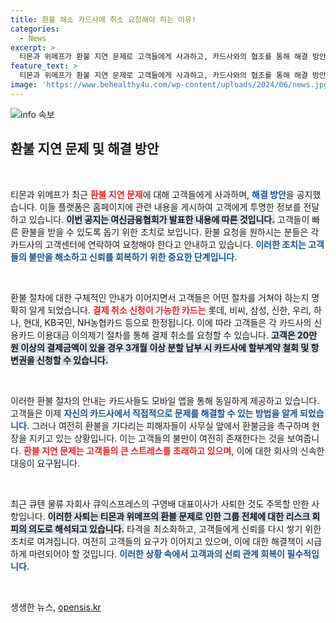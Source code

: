 ```yaml
---
title: 환불 해소 카드사에 취소 요청해야 하는 이유!
categories:
  - News
excerpt: >
  티몬과 위메프가 환불 지연 문제로 고객들에게 사과하고, 카드사와의 협조를 통해 해결 방안을 제시했습니다. 환불을 원하는 고객들은 신용카드사에 직접 연락해야 하며, 더 많은 피해자가 조속한 환급을 촉구하고 있는 가운데, 모회사 대표의 사퇴 소식이 전해져 이목이 집중되고 있습니다.
feature_text: >
  티몬과 위메프가 환불 지연 문제로 고객들에게 사과하고, 카드사와의 협조를 통해 해결 방안을 제시했습니다. 환불을 원하는 고객들은 신용카드사에 직접 연락해야 하며, 더 많은 피해자가 조속한 환급을 촉구하고 있는 가운데, 모회사 대표의 사퇴 소식이 전해져 이목이 집중되고 있습니다.
image: 'https://www.behealthy4u.com/wp-content/uploads/2024/06/news.jpg'
---
```


<p><img src="https://www.behealthy4u.com/wp-content/uploads/2024/06/news.jpg" alt="info 속보" /></p>

<h2 data-ke-size="size26">환불 지연 문제 및 해결 방안</h2>

<p data-ke-size="size16">&nbsp;</p>

<p>티몬과 위메프가 최근 <b><span style="color: #ee2323;">환불 지연 문제</span></b>에 대해 고객들에게 사과하며, <b><span style="color: #1a5490;">해결 방안</span></b>을 공지했습니다. 이들 플랫폼은 홈페이지에 관련 내용을 게시하여 고객에게 투명한 정보를 전달하고 있습니다. <b><span style="background-color: #21538527;">이번 공지는 여신금융협회가 발표한 내용에 따른 것입니다.</span></b> 고객들이 빠른 환불을 받을 수 있도록 돕기 위한 조치로 보입니다. 환불 요청을 원하시는 분들은 각 카드사의 고객센터에 연락하여 요청해야 한다고 안내하고 있습니다. <b><span style="color: #1a5490;">이러한 조치는 고객들의 불만을 해소하고 신뢰를 회복하기 위한 중요한 단계입니다.</span></b></p>

<p data-ke-size="size16">&nbsp;</p>

<p>환불 절차에 대한 구체적인 안내가 이어지면서 고객들은 어떤 절차를 거쳐야 하는지 명확히 알게 되었습니다. <b><span style="color: #ee2323;">결제 취소 신청이 가능한 카드는</span></b> 롯데, 비씨, 삼성, 신한, 우리, 하나, 현대, KB국민, NH농협카드 등으로 한정됩니다. 이에 따라 고객들은 각 카드사의 신용카드 이용대금 이의제기 절차를 통해 결제 취소를 요청할 수 있습니다. <b><span style="background-color: #21538527;">고객은 20만 원 이상의 결제금액이 있을 경우 3개월 이상 분할 납부 시 카드사에 할부계약 철회 및 항변권을 신청할 수 있습니다.</span></b></p>

<p data-ke-size="size16">&nbsp;</p>

<p>이러한 환불 절차의 안내는 카드사들도 모바일 앱을 통해 동일하게 제공하고 있습니다. 고객들은 이제 <b><span style="color: #1a5490;">자신의 카드사에서 직접적으로 문제를 해결할 수 있는 방법을 알게 되었습니다.</span></b> 그러나 여전히 환불을 기다리는 피해자들이 사무실 앞에서 환불금을 촉구하며 현장을 지키고 있는 상황입니다. 이는 고객들의 불만이 여전히 존재한다는 것을 보여줍니다. <b><span style="color: #ee2323;">환불 지연 문제는 고객들의 큰 스트레스를 초래하고 있으며,</span></b> 이에 대한 회사의 신속한 대응이 요구됩니다.</p>

<p data-ke-size="size16">&nbsp;</p>

<p>최근 큐텐 물류 자회사 큐익스프레스의 구영배 대표이사가 사퇴한 것도 주목할 만한 사항입니다. <b><span style="background-color: #21538527;">이러한 사퇴는 티몬과 위메프의 환불 문제로 인한 그룹 전체에 대한 리스크 회피의 의도로 해석되고 있습니다.</span></b> 타격을 최소화하고, 고객들에게 신뢰를 다시 쌓기 위한 조치로 여겨집니다. 여전히 고객들의 요구가 이어지고 있으며, 이에 대한 해결책이 시급하게 마련되어야 할 것입니다. <b><span style="color: #1a5490;">이러한 상황 속에서 고객과의 신뢰 관계 회복이 필수적입니다.</span></b></p>

<p data-ke-size="size16">&nbsp;</p>
생생한 뉴스, <a href="https://opensis.kr" rel="dofollow">opensis.kr</a>


